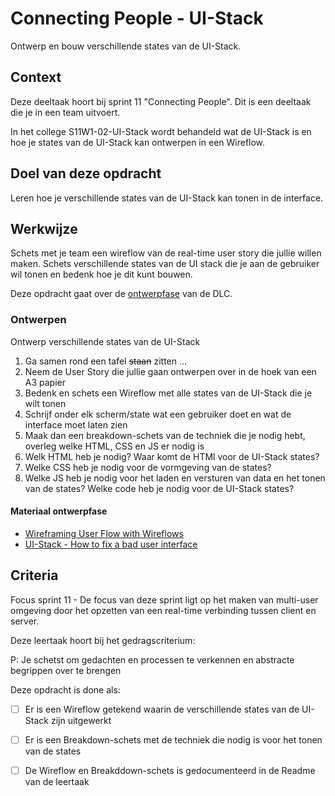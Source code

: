 # Connecting People - UI-Stack

Ontwerp en bouw verschillende states van de UI-Stack.

## Context

Deze deeltaak hoort bij sprint 11 "Connecting People". Dit is een deeltaak die je in een team uitvoert.

In het college S11W1-02-UI-Stack wordt behandeld wat de UI-Stack is en hoe je states van de UI-Stack kan ontwerpen in een Wireflow.

## Doel van deze opdracht

Leren hoe je verschillende states van de UI-Stack kan tonen in de interface.

## Werkwijze

Schets met je team een wireflow van de real-time user story die jullie willen maken. Schets verschillende states van de UI stack die je aan de gebruiker wil tonen en bedenk hoe je dit kunt bouwen. 

Deze opdracht gaat over de [ontwerpfase](#ontwerpen) van de DLC.

### Ontwerpen

Ontwerp verschillende states van de UI-Stack

1. Ga samen rond een tafel ~~staan~~ zitten ...
2. Neem de User Story die jullie gaan ontwerpen over in de hoek van een A3 papier
3. Bedenk en schets een Wireflow met alle states van de UI-Stack die je wilt tonen
4. Schrijf onder elk scherm/state wat een gebruiker doet en wat de interface moet laten zien
5. Maak dan een breakdown-schets van de techniek die je nodig hebt, overleg welke HTML, CSS en JS er nodig is
6. Welk HTML heb je nodig? Waar komt de HTMl voor de UI-Stack states?
7. Welke CSS heb je nodig voor de vormgeving van de states?
8. Welke JS heb je nodig voor het laden en versturen van data en het tonen van de states? Welke code heb je nodig voor de UI-Stack states?

#### Materiaal ontwerpfase

- [Wireframing User Flow with Wireflows](https://balsamiq.com/learn/articles/wireflows/)
- [UI-Stack - How to fix a bad user interface](https://www.scotthurff.com/posts/why-your-user-interface-is-awkward-youre-ignoring-the-ui-stack/)

## Criteria

Focus sprint 11 - De focus van deze sprint ligt op het maken van multi-user omgeving door het opzetten van een real-time verbinding tussen client en server.

Deze leertaak hoort bij het gedragscriterium:

P: Je schetst om gedachten en processen te verkennen en abstracte begrippen over te brengen

Deze opdracht is done als:

- [ ] Er is een Wireflow getekend waarin de verschillende states van de UI-Stack zijn uitgewerkt
- [ ] Er is een Breakdown-schets met de techniek die nodig is voor het tonen van de states
- [ ] De Wireflow en Breakddown-schets is gedocumenteerd in de Readme van de leertaak

